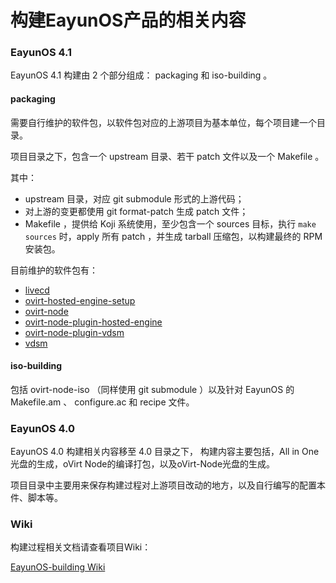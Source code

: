 构建EayunOS产品的相关内容
======
### EayunOS 4.1

EayunOS 4.1 构建由 2 个部分组成： packaging 和 iso-building 。

#### packaging

需要自行维护的软件包，以软件包对应的上游项目为基本单位，每个项目建一个目录。

项目目录之下，包含一个 upstream 目录、若干 patch 文件以及一个 Makefile 。

其中：

* upstream 目录，对应 git submodule 形式的上游代码；
* 对上游的变更都使用 git format-patch 生成 patch 文件；
* Makefile ，提供给 Koji 系统使用，至少包含一个 sources 目标，执行 `make sources` 时，apply 所有 patch ，并生成 tarball 压缩包，以构建最终的 RPM 安装包。

目前维护的软件包有：

* [livecd](packaging/livecd)
* [ovirt-hosted-engine-setup](packaging/ovirt-hosted-engine-setup)
* [ovirt-node](packaging/ovirt-node)
* [ovirt-node-plugin-hosted-engine](packaging/ovirt-node-plugin-hosted-engine)
* [ovirt-node-plugin-vdsm](packaging/ovirt-node-plugin-vdsm)
* [vdsm](packaging/vdsm)

#### iso-building

包括 ovirt-node-iso （同样使用 git submodule ）以及针对 EayunOS 的 Makefile.am 、 configure.ac 和 recipe 文件。

### EayunOS 4.0

EayunOS 4.0 构建相关内容移至 4.0 目录之下， 构建内容主要包括，All in One光盘的生成，oVirt Node的编译打包，以及oVirt-Node光盘的生成。

项目目录中主要用来保存构建过程对上游项目改动的地方，以及自行编写的配置本件、脚本等。

### Wiki
构建过程相关文档请查看项目Wiki：

[EayunOS-building Wiki](https://github.com/eayun/EayunOS-building/wiki)
